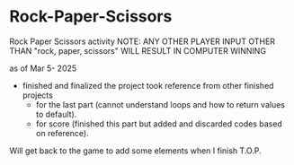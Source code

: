 # Rock-Paper-Scissors

Rock Paper Scissors activity
NOTE: ANY OTHER PLAYER INPUT OTHER THAN "rock, paper, scissors" WILL RESULT IN COMPUTER WINNING

as of Mar 5- 2025 
- finished and finalized the project 
took reference from other finished projects 
    - for the last part (cannot understand loops and how to return values to default).
    - for score (finished this part but added and discarded codes based on reference).

Will get back to the game to add some elements when I finish T.O.P.